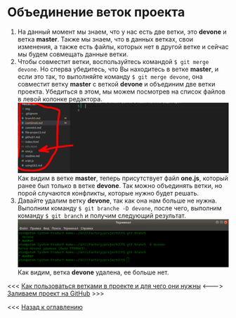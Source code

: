 # Объединение веток проекта

1. На данный момент мы знаем, что у нас есть две ветки, это **devone** и ветка **master**. Также мы знаем, что в данных ветках, свои изменения, а также есть файлы, которых нет в другой ветке и сейчас мы будем совмещать данные ветки.  
2. Чтобы совместит ветки, воспользуйтесь командой `$ git merge devone`. Но сперва убедитесь, что Вы находитесь в ветке **master**, и если это так, то выполняйте команду `$ git merge devone`, она совместит ветку **master** с веткой **devone** и объединим две ветки проекта. Убедиться в этом, мы можем посмотрев на список файлов в левой колонке редактора.  
![Объединенный список файлов из двух веток](./img/github38.png "Список файлов из двух веток")   
Как видим в ветке **master**, теперь присутствует файл **one.js**, который ранее был только в ветке **devone**. Так можно объединять ветки, но порой случаются конфликты, которые нужно будет решать.  
3. Давайте удалим ветку **devone**, так как она нам больше не нужна. Выполним команду `$ git branche -D devone`, после чего, выполним команду `$ git branch` и получим следующий результат.  
![Удаление ветки devone](./img/github39.png "Удаление ветки")  
Как видим, ветка **devone** удалена, ее больше нет.  

<<< [Как пользоваться ветками в проекте и для чего они нужны](branch5.md "Нажмите, чтобы перейти в предыдущей главе") <---> [Заливаем проект на GitHub](gitHub7.md "Нажмите, чтобы перейти к следующей части") >>>

<<< [Назад к оглавлению](readme.md "Нажмите, чтобы перейти к содержанию")